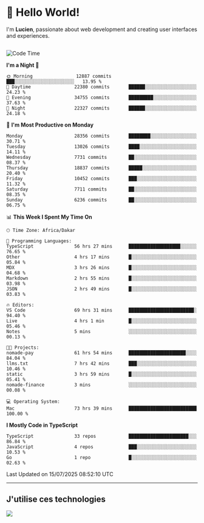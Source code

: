 # 👋 Hello World!

I'm **Lucien**, passionate about web development and creating user interfaces and experiences.

##

<!--START_SECTION:waka-->
![Code Time](http://img.shields.io/badge/Code%20Time-3%2C403%20hrs%2018%20mins-blue)

**I'm a Night 🦉** 

```text
🌞 Morning                12887 commits       ███░░░░░░░░░░░░░░░░░░░░░░   13.95 % 
🌆 Daytime                22380 commits       ██████░░░░░░░░░░░░░░░░░░░   24.23 % 
🌃 Evening                34755 commits       █████████░░░░░░░░░░░░░░░░   37.63 % 
🌙 Night                  22327 commits       ██████░░░░░░░░░░░░░░░░░░░   24.18 % 
```
📅 **I'm Most Productive on Monday** 

```text
Monday                   28356 commits       ████████░░░░░░░░░░░░░░░░░   30.71 % 
Tuesday                  13026 commits       ████░░░░░░░░░░░░░░░░░░░░░   14.11 % 
Wednesday                7731 commits        ██░░░░░░░░░░░░░░░░░░░░░░░   08.37 % 
Thursday                 18837 commits       █████░░░░░░░░░░░░░░░░░░░░   20.40 % 
Friday                   10452 commits       ███░░░░░░░░░░░░░░░░░░░░░░   11.32 % 
Saturday                 7711 commits        ██░░░░░░░░░░░░░░░░░░░░░░░   08.35 % 
Sunday                   6236 commits        ██░░░░░░░░░░░░░░░░░░░░░░░   06.75 % 
```


📊 **This Week I Spent My Time On** 

```text
🕑︎ Time Zone: Africa/Dakar

💬 Programming Languages: 
TypeScript               56 hrs 27 mins      ███████████████████░░░░░░   76.65 % 
Other                    4 hrs 17 mins       █░░░░░░░░░░░░░░░░░░░░░░░░   05.84 % 
MDX                      3 hrs 26 mins       █░░░░░░░░░░░░░░░░░░░░░░░░   04.68 % 
Markdown                 2 hrs 55 mins       █░░░░░░░░░░░░░░░░░░░░░░░░   03.98 % 
JSON                     2 hrs 49 mins       █░░░░░░░░░░░░░░░░░░░░░░░░   03.83 % 

🔥 Editors: 
VS Code                  69 hrs 31 mins      ████████████████████████░   94.40 % 
Live                     4 hrs 1 min         █░░░░░░░░░░░░░░░░░░░░░░░░   05.46 % 
Notes                    5 mins              ░░░░░░░░░░░░░░░░░░░░░░░░░   00.13 % 

🐱‍💻 Projects: 
nomade-pay               61 hrs 54 mins      █████████████████████░░░░   84.04 % 
llms.txt                 7 hrs 42 mins       ███░░░░░░░░░░░░░░░░░░░░░░   10.46 % 
static                   3 hrs 59 mins       █░░░░░░░░░░░░░░░░░░░░░░░░   05.41 % 
nomade-finance           3 mins              ░░░░░░░░░░░░░░░░░░░░░░░░░   00.08 % 

💻 Operating System: 
Mac                      73 hrs 39 mins      █████████████████████████   100.00 % 
```

**I Mostly Code in TypeScript** 

```text
TypeScript               33 repos            ██████████████████████░░░   86.84 % 
JavaScript               4 repos             ███░░░░░░░░░░░░░░░░░░░░░░   10.53 % 
Go                       1 repo              █░░░░░░░░░░░░░░░░░░░░░░░░   02.63 % 
```




 Last Updated on 15/07/2025 08:52:10 UTC
<!--END_SECTION:waka-->
---

## J'utilise ces technologies

<p align="left">
  <a href="https://skillicons.dev">
    <img src="https://skillicons.dev/icons?i=ts,js,go,ruby,css,scss,tailwind,react,vite,nextjs,docker,figma,ableton" />
  </a>
</p>

